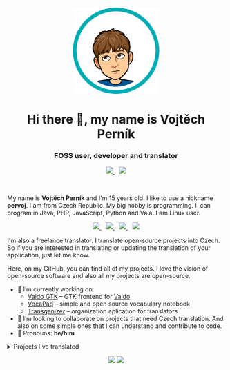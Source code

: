 <p align="center"><img src="assets/bitmoji.png" height="200px" width="200px"></p>
<h1 align="center">Hi there 👋, my name is Vojtěch Perník</h1>
<h3 align="center">FOSS user, developer and translator</h3>
<p align="center">
  <a href="https://liberapay.com/pervoj">
    <img src="https://img.shields.io/badge/Liberapay-Donate-F6C915?style=for-the-badge&logo=liberapay" height="25px">
  </a>
  &ensp;
  <a href="https://www.paypal.com/donate/?hosted_button_id=7P3BD55QX6B9J">
    <img src="https://img.shields.io/badge/PayPal-Donate-00457C?style=for-the-badge&logo=paypal" height="25px">
  </a>
</p>
<br>

My name is <strong>Vojtěch Perník</strong> and I'm 15 years old. I&nbsp;like to use a nickname <strong>pervoj</strong>. I&nbsp;am from Czech Republic. My big hobby is programming. I&nbsp; can program in Java, PHP, JavaScript, Python and Vala. I&nbsp;am Linux user.

<p align="center">
  <a href="mailto:info@pervoj.cz">
    <img src="https://img.shields.io/badge/E--Mail-info%40pervoj.cz-blue?style=social&logo=mail.ru&logoColor=005FF9" height="25px">
  </a>
  &ensp;
  <a href="https://discordapp.com/users/641536036169711617">
    <img src="https://img.shields.io/badge/Discord-%40pervoj%20%237719-blue?style=social&logo=discord&logoColor=5865F2" height="25px">
  </a>
  &ensp;
  <a href="https://twitter.com/pervojcz">
    <img src="https://img.shields.io/badge/Twitter-%40pervojcz-blue?style=social&logo=twitter&logoColor=1DA1F2" height="25px">
  </a>
  &ensp;
  <a href="https://gitter.im/pervoj">
    <img src="https://img.shields.io/badge/Gitter-%40pervoj-blue?style=social&logo=gitter&logoColor=ED1965" height="25px">
  </a>
</p>

I'm also a freelance translator. I translate open-source projects into Czech. So if you are interested in translating or updating the translation of your application, just let me know.

Here, on my GitHub, you can find all of my projects. I love the vision of open-source software and also all my projects are open-source.

- 🔭 I’m currently working on:
  - [Valdo GTK](https://github.com/pervoj/valdo-gtk) – GTK frontend for [Valdo](https://github.com/Prince781/valdo)
  - [VocaPad](https://github.com/vocapad) – simple and open source vocabulary notebook
  - [Transganizer](https://github.com/transganizer) – organization aplication for translators
- 👯 I’m looking to collaborate on projects that need Czech translation. And also on some simple ones that I can understand and contribute to code.
- 🙂 Pronouns: **he/him**

<details>
  <summary>Projects I've translated</summary>
  <table>
    <tr>  <th>Original project name</th>  <th>Czech project name</th>  <th>Project homepage</th>  </tr>
    <tr>  <td>Badger</td>  <td>Badger</td>  <td>https://github.com/elfenware/badger</td>  </tr>
    <tr>  <td>Blanket</td>  <td>Deka</td>  <td>https://github.com/rafaelmardojai/blanket</td>  </tr>
    <tr>  <td>Bottles</td>  <td>Láhve</td>  <td>https://github.com/bottlesdevs/Bottles</td>  </tr>
    <tr>  <td>Breathing</td>  <td>Dýchání</td>  <td>https://github.com/SeaDve/Breathing</td>  </tr>
    <tr>  <td>Commit</td>  <td>Commit</td>  <td>https://github.com/sonnyp/Commit</td>  </tr>
    <tr>  <td>Dialect</td>  <td>Dialekt</td>  <td>https://github.com/dialect-app/dialect</td>  </tr>
    <tr>  <td>Drawing</td>  <td>Kreslení</td>  <td>https://github.com/maoschanz/drawing</td>  </tr>
    <tr>  <td>Dynamic Wallpaper Editor</td>  <td>Editor dynamických tapet</td>  <td>https://github.com/maoschanz/dynamic-wallpaper-editor</td>  </tr>
    <tr>  <td>Kooha</td>  <td>Kooha</td>  <td>https://github.com/SeaDve/Kooha</td>  </tr>
    <tr>  <td>Mousai</td>  <td>Mousai</td>  <td>https://github.com/SeaDve/Mousai</td>  </tr>
    <tr>  <td>Share Preview</td>  <td>Náhled sdílení</td>  <td>https://github.com/rafaelmardojai/share-preview</td>  </tr>
    <tr>  <td>Video Downloader</td>  <td>Video Downloader</td>  <td>https://github.com/Unrud/video-downloader</td>  </tr>
    <tr>  <td>Webfont Kit Generator</td>  <td>Generátor webových sad písem</td>  <td>https://github.com/rafaelmardojai/webfont-kit-generator</td>  </tr>
    <!-- <tr>  <td></td>  <td></td>  <td></td>  </tr> -->
  </table>
  <p>If you find an mistake in any of my translations, let me know at <a href="mailto:translations@pervoj.cz">translations@pervoj.cz</a>.</p>
</details>

<p align="center">
  <img src="https://github-readme-stats.vercel.app/api?username=pervoj&theme=react&show_icons=true">
  <img src="https://github-readme-stats.vercel.app/api/top-langs/?username=pervoj&theme=react&layout=compact">
</p>
